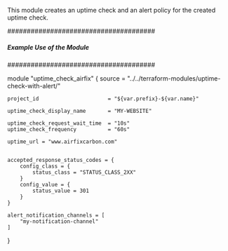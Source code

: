 This module creates an uptime check and an alert policy for the created uptime check.

 ######################################
 ##### Example Use of the Module ######
 ######################################


module "uptime_check_airfix" {
    source          = "../../terraform-modules/uptime-check-with-alert/"

    project_id                      = "${var.prefix}-${var.name}"

    uptime_check_display_name       = "MY-WEBSITE"

    uptime_check_request_wait_time  = "10s"
    uptime_check_frequency          = "60s"

    uptime_url = "www.airfixcarbon.com"


    accepted_response_status_codes = {
        config_class = {
            status_class = "STATUS_CLASS_2XX"
        }
        config_value = {
            status_value = 301
        }
    }

    alert_notification_channels = [
        "my-notification-channel"
    ]


}